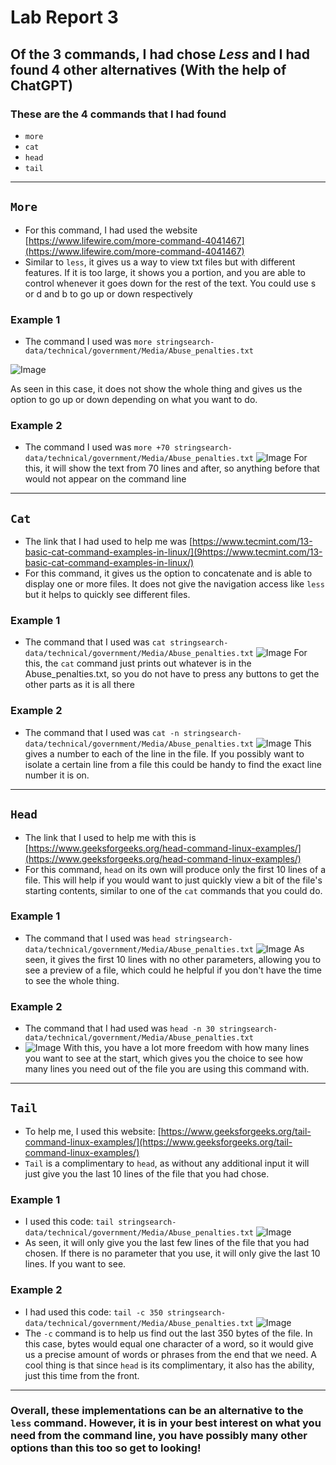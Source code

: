 # Lab Report 3

## Of the 3 commands, I had chose ***Less*** and I had found 4 other alternatives (With the help of ChatGPT)

### These are the 4 commands that I had found

- `more`
- `cat`
- `head`
- `tail`

---
## `More`

- For this command, I had used the website [https://www.lifewire.com/more-command-4041467](https://www.lifewire.com/more-command-4041467)
- Similar to `less`, it gives us a way to view txt files but with different features. If it is too large, it shows you a portion, and you are able to control
whenever it goes down for the rest of the text. You could use s or d and b to go up or down respectively 

### **Example 1**

* The command I used was `more stringsearch-data/technical/government/Media/Abuse_penalties.txt`

![Image](Lab3More1.png)

As seen in this case, it does not show the whole thing and gives us the option to go up or down depending on what you want to do.

### **Example 2**

* The command I used was `more +70 stringsearch-data/technical/government/Media/Abuse_penalties.txt`
![Image](Lab3More2.png)
For this, it will show the text from 70 lines and after, so anything before that would not appear on the command line
---

## `Cat`
- The link that I had used to help me was [https://www.tecmint.com/13-basic-cat-command-examples-in-linux/](9https://www.tecmint.com/13-basic-cat-command-examples-in-linux/)
- For this command, it gives us the option to concatenate and is able to display one or more files. It does not give the navigation access like `less` but it helps to quickly see different files. 

### **Example 1**

* The command that I used was `cat stringsearch-data/technical/government/Media/Abuse_penalties.txt`
![Image](Lab3Cat1.png)
For this, the `cat` command just prints out whatever is in the Abuse_penalties.txt, so you do not have to press any buttons to get the other parts as it is all there

### **Example 2**

* The command that I used was `cat -n stringsearch-data/technical/government/Media/Abuse_penalties.txt`
![Image](Lab3Cat2.png)
This gives a number to each of the line in the file. If  you possibly want to isolate a certain line from a file this could be handy to find the exact line number it is on.
---
## `Head`

- The link that I used to help me with this is [https://www.geeksforgeeks.org/head-command-linux-examples/](https://www.geeksforgeeks.org/head-command-linux-examples/)
- For this command, `head` on its own will produce only the first 10 lines of a file. This will help if you would want to just quickly view a bit of the file's starting contents, similar to one of the `cat` commands that you could do.

### Example 1

* The command that I used was `head stringsearch-data/technical/government/Media/Abuse_penalties.txt`
![Image](Lab3Head1.png)
As seen, it gives the first 10 lines with no other parameters, allowing you to see a preview of a file, which could he helpful if you don't have the time to see the whole thing.

### Example 2 

* The command that I had used was `head -n 30 stringsearch-data/technical/government/Media/Abuse_penalties.txt`
* ![Image](Lab3Head2.png)
With this, you have a lot more freedom with how many lines you want to see at the start, which gives you the choice to see how many lines you need out of the file you are using this command with.
---
## `Tail`
- To help me, I used this website: [https://www.geeksforgeeks.org/tail-command-linux-examples/](https://www.geeksforgeeks.org/tail-command-linux-examples/)
- `Tail` is a complimentary to `head`, as without any additional input it will just give you the last 10 lines of the file that you had chose.

### Example 1
- I used this code: `tail stringsearch-data/technical/government/Media/Abuse_penalties.txt`
![Image](Lab3Tail1.png)
- As seen, it will only give you the last few lines of the file that you had chosen. If there is no parameter that you use, it will only give the last 10 lines. If you want to see.

### Example 2
- I had used this code: `tail -c 350 stringsearch-data/technical/government/Media/Abuse_penalties.txt`
![Image](Lab3Tail2.png)
- The `-c` command is to help us find out the last 350 bytes of the file. In this case, bytes would equal one character of a word, so it would give us a precise amount of words or phrases from the end that we need. A cool thing is that since `head` is its complimentary, it also has the ability, just this time from the front.

---
### Overall, these implementations can be an alternative to the `less` command. However, it is in your best interest on what you need from the command line, you have possibly many other options than this too so get to looking!
